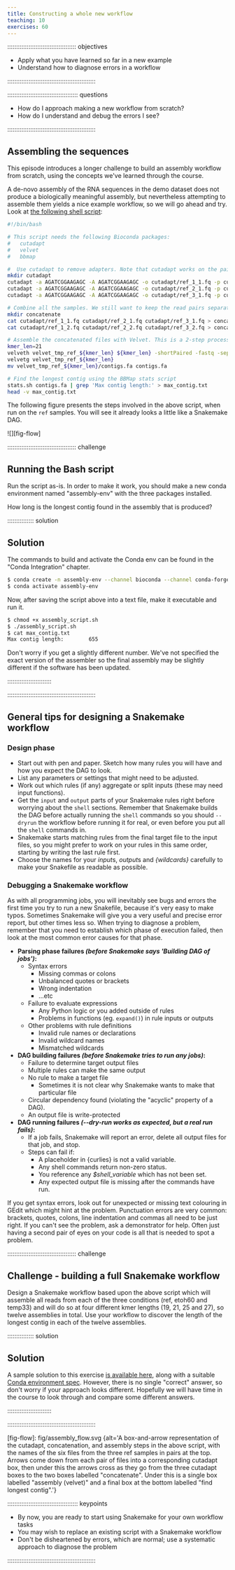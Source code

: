 ```yaml
---
title: Constructing a whole new workflow
teaching: 10
exercises: 60
---
```


::::::::::::::::::::::::::::::::::::::: objectives

- Apply what you have learned so far in a new example
- Understand how to diagnose errors in a workflow

::::::::::::::::::::::::::::::::::::::::::::::::::

:::::::::::::::::::::::::::::::::::::::: questions

- How do I approach making a new workflow from scratch?
- How do I understand and debug the errors I see?

::::::::::::::::::::::::::::::::::::::::::::::::::

## Assembling the sequences

This episode introduces a longer challenge to build an assembly workflow from scratch, using the
concepts we've learned through the course.

A de-novo assembly of the RNA sequences in the demo dataset does not produce a biologically
meaningful assembly, but nevertheless attempting to assemble them yields a nice example workflow,
so we will go ahead and try. Look at [the following shell script](files/ep11/assembly_script.sh):

```bash
#!/bin/bash

# This script needs the following Bioconda packages:
#   cutadapt
#   velvet
#   bbmap

#  Use cutadapt to remove adapters. Note that cutadapt works on the paired sequences
mkdir cutadapt
cutadapt -a AGATCGGAAGAGC -A AGATCGGAAGAGC -o cutadapt/ref_1_1.fq -p cutadapt/ref_1_2.fq reads/ref_1_1.fq reads/ref_1_2.fq
cutadapt -a AGATCGGAAGAGC -A AGATCGGAAGAGC -o cutadapt/ref_2_1.fq -p cutadapt/ref_2_2.fq reads/ref_2_1.fq reads/ref_2_2.fq
cutadapt -a AGATCGGAAGAGC -A AGATCGGAAGAGC -o cutadapt/ref_3_1.fq -p cutadapt/ref_3_2.fq reads/ref_3_1.fq reads/ref_3_2.fq

# Combine all the samples. We still want to keep the read pairs separate.
mkdir concatenate
cat cutadapt/ref_1_1.fq cutadapt/ref_2_1.fq cutadapt/ref_3_1.fq > concatenate/ref_1.fq
cat cutadapt/ref_1_2.fq cutadapt/ref_2_2.fq cutadapt/ref_3_2.fq > concatenate/ref_2.fq

# Assemble the concatenated files with Velvet. This is a 2-step process: velveth then velvetg
kmer_len=21
velveth velvet_tmp_ref_${kmer_len} ${kmer_len} -shortPaired -fastq -separate concatenate/ref_1.fq concatenate/ref_2.fq
velvetg velvet_tmp_ref_${kmer_len}
mv velvet_tmp_ref_${kmer_len}/contigs.fa contigs.fa

# Find the longest contig using the BBMap stats script
stats.sh contigs.fa | grep 'Max contig length:' > max_contig.txt
head -v max_contig.txt
```

The following figure presents the steps involved in the above script, when run on the `ref` samples.
You will see it already looks a little like a Snakemake DAG.

![][fig-flow]

:::::::::::::::::::::::::::::::::::::::  challenge

## Running the Bash script

Run the script as-is. In order to make it work, you should make a new conda environment named
"assembly-env" with the three packages installed.

How long is the longest contig found in the assembly that is produced?

:::::::::::::::  solution

## Solution

The commands to build and activate the Conda env can be found in the "Conda Integration"
chapter.

```bash
$ conda create -n assembly-env --channel bioconda --channel conda-forge cutadapt velvet bbmap
$ conda activate assembly-env
```

Now, after saving the script above into a text file, make it executable and run it.

```bash
$ chmod +x assembly_script.sh
$ ./assembly_script.sh
$ cat max_contig.txt
Max contig length:        655
```

Don't worry if you get a slightly different number. We've not specified the exact version of
the assembler so the final assembly may be slightly different if the software has been updated.

:::::::::::::::::::::::::

::::::::::::::::::::::::::::::::::::::::::::::::::

## General tips for designing a Snakemake workflow

### Design phase

- Start out with pen and paper. Sketch how many rules you will have and how you expect the DAG
  to look.
- List any parameters or settings that might need to be adjusted.
- Work out which rules (if any) aggregate or split inputs (these may need input functions).
- Get the `input` and `output` parts of your Snakemake rules right before worrying about the
  `shell` sections. Remember that Snakemake builds the DAG before actually running the `shell`
  commands so you should `--dryrun` the workflow before running it for real, or even before you
  put all the `shell` commands in.
- Snakemake starts matching rules from the final target file to the input files, so you might
  prefer to work on your rules in this same order, starting by writing the last rule first.
- Choose the names for your *input*s, *output*s and *{wildcards}* carefully to make your Snakefile
  as readable as possible.

### Debugging a Snakemake workflow

As with all programming jobs, you will inevitably see bugs and errors the first time you try to run
a new Snakefile, because it's very easy to make typos. Sometimes Snakemake will give you a very
useful and precise error report, but other times less so. When trying to diagnose a problem,
remember that you need to establish which phase of execution failed, then look at the most common
error causes for that phase.

- **Parsing phase failures *(before Snakemake says 'Building DAG of jobs')*:**
  - Syntax errors
    - Missing commas or colons
    - Unbalanced quotes or brackets
    - Wrong indentation
    - ...etc
  - Failure to evaluate expressions
    - Any Python logic or you added outside of rules
    - Problems in functions (eg. `expand()`) in rule inputs or outputs
  - Other problems with rule definitions
    - Invalid rule names or declarations
    - Invalid wildcard names
    - Mismatched wildcards
- **DAG building failures *(before Snakemake tries to run any jobs)*:**
  - Failure to determine target output files
  - Multiple rules can make the same output
  - No rule to make a target file
    - Sometimes it is not clear why Snakemake wants to make that particular file
  - Circular dependency found (violating the "acyclic" property of a DAG).
  - An output file is write-protected
- **DAG running failures *(--dry-run works as expected, but a real run fails)*:**
  - If a job fails, Snakemake will report an error, delete all output files for that job,
    and stop.
  - Steps can fail if:
    - A placeholder in {curlies} is not a valid variable.
    - Any shell commands return non-zero status.
    - You reference any *$shell\_variable* which has not been set.
    - Any expected output file is missing after the commands have run.

If you get syntax errors, look out for unexpected or missing text colouring in GEdit which might
hint at the problem. Punctuation errors are very common: brackets, quotes, colons, line indentation
and commas all need to be just right. If you can't see the problem, ask a demonstrator for help.
Often just having a second pair of eyes on your code is all that is needed to spot a problem.

:::::::::::::::::::::::::::::::::::::::  challenge

## Challenge - building a full Snakemake workflow

Design a Snakemake workflow based upon the above script which will assemble all reads from each
of the three conditions (ref, etoh60 and temp33) and will do so at four different kmer lengths
(19, 21, 25 and 27), so twelve assemblies in total. Use your workflow to discover the length of
the longest contig in each of the twelve assemblies.

:::::::::::::::  solution

## Solution

A sample solution to this exercise [is available here](files/ep11/sample_answer.Snakefile),
along with a suitable [Conda environment spec](files/ep11/assembly_conda_env.yaml). However, there
is no single "correct" answer, so don't worry if your approach looks different. Hopefully we
will have time in the course to look through and compare some different answers.

:::::::::::::::::::::::::

::::::::::::::::::::::::::::::::::::::::::::::::::


[fig-flow]: fig/assembly_flow.svg {alt='A box-and-arrow representation of the cutadapt,
concatenation, and assembly steps in the above script, with the names of the six files from the
three ref samples in pairs at the top. Arrows come down from each pair of files into a
corresponding cutadapt box, then under this the arrows cross as they go from the three cutadapt
boxes to the two boxes labelled "concatenate". Under this is a single box labelled
"assembly (velvet)" and a final box at the bottom labelled "find longest contig".'}


:::::::::::::::::::::::::::::::::::::::: keypoints

- By now, you are ready to start using Snakemake for your own workflow tasks
- You may wish to replace an existing script with a Snakemake workflow
- Don't be disheartened by errors, which are normal; use a systematic approach to diagnose
  the problem

::::::::::::::::::::::::::::::::::::::::::::::::::


